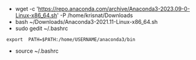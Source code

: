 * wget -c 'https://repo.anaconda.com/archive/Anaconda3-2023.09-0-Linux-x86_64.sh' -P /home/krisnat/Downloads
* bash ~/Downloads/Anaconda3-2021.11-Linux-x86_64.sh
* sudo gedit ~/.bashrc
```
export  PATH=$PATH:/home/USERNAME/anaconda3/bin
```
* source ~/.bashrc




